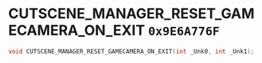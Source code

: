 # CUTSCENE_MANAGER_RESET_GAMECAMERA_ON_EXIT `0x9E6A776F`

```cpp
void CUTSCENE_MANAGER_RESET_GAMECAMERA_ON_EXIT(int _Unk0, int _Unk1);
```
